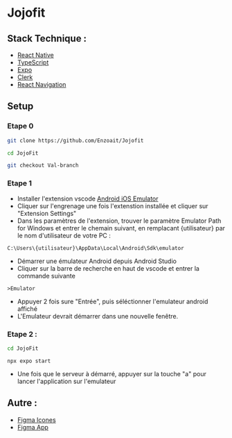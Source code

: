 # Jojofit

 ## Stack Technique :

 - [React Native](https://reactnative.dev/)
 - [TypeScript](https://www.typescriptlang.org/)
 - [Expo](https://expo.dev/)
 - [Clerk](https://clerk.com/)
 - [React Navigation](https://reactnavigation.org/)

## Setup

### Etape 0

```sh
git clone https://github.com/Enzoait/Jojofit
```

```sh
cd JojoFit
```

```sh
git checkout Val-branch
```

### Etape 1

 - Installer l'extension vscode [Android iOS Emulator](https://marketplace.visualstudio.com/items?itemName=DiemasMichiels.emulate)
 - Cliquer sur l'engrenage une fois l'extenstion installée et cliquer sur "Extension Settings"
 - Dans les paramètres de l'extension, trouver le paramètre Emulator Path for Windows et entrer le chemain suivant, en remplacant {utilisateur} par le nom d'utilisateur de votre PC : 

 ```
 C:\Users\{utilisateur}\AppData\Local\Android\Sdk\emulator
 ```
 - Démarrer une émulateur Android depuis Android Studio
 - Cliquer sur la barre de recherche en haut de vscode et entrer la commande suivante 
 ```
 >Emulator
 ```
 - Appuyer 2 fois sure "Entrée", puis séléctionner l'emulateur android affiché
 - L'Emulateur devrait démarrer dans une nouvelle fenêtre.

### Etape 2 : 

```sh
cd JojoFit
```

```shell
npx expo start
```
 - Une fois que le serveur à démarré, appuyer sur la touche "a" pour lancer l'application sur l'emulateur

 ## Autre : 

 - [Figma Icones](https://www.figma.com/file/MRV3bpSjjsoQpgcYFiaBMl/Expo-App-Icon-%26-Splash-(Community)?type=design&node-id=1%3A1357&mode=design&t=NMqZzhm4HbhqfoPq-1)
 - [Figma App](https://www.figma.com/file/ObKa7QEIiaA0XFz68quDFr/RASAMIMANANA-Joela's-team-library?type=design&node-id=0%3A1&mode=design&t=mjZ8QlmWeFwiZLtt-1)

